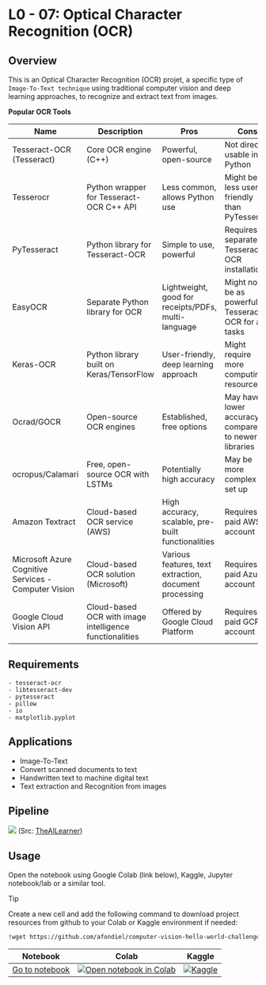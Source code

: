 # L0 - 07: Optical Character Recognition (OCR)

## Overview

This is an Optical Character Recognition (OCR) projet, a specific type of `Image-To-Text technique` using traditional computer vision and deep learning approaches, to recognize and extract text from images.

**Popular OCR Tools**

| Name | Description | Pros | Cons |
|---|---|---|---|
| Tesseract-OCR (Tesseract) | Core OCR engine (C++) | Powerful, open-source | Not directly usable in Python |
| Tesserocr | Python wrapper for Tesseract-OCR C++ API | Less common, allows Python use | Might be less user-friendly than PyTesseract |
| PyTesseract | Python library for Tesseract-OCR | Simple to use, powerful | Requires separate Tesseract-OCR installation |
| EasyOCR | Separate Python library for OCR | Lightweight, good for receipts/PDFs, multi-language | Might not be as powerful as Tesseract-OCR for all tasks |
| Keras-OCR | Python library built on Keras/TensorFlow | User-friendly, deep learning approach | Might require more computing resources |
| Ocrad/GOCR | Open-source OCR engines | Established, free options | May have lower accuracy compared to newer libraries |
| ocropus/Calamari | Free, open-source OCR with LSTMs | Potentially high accuracy | May be more complex to set up |
| Amazon Textract | Cloud-based OCR service (AWS) | High accuracy, scalable, pre-built functionalities | Requires paid AWS account |
| Microsoft Azure Cognitive Services - Computer Vision | Cloud-based OCR solution (Microsoft) | Various features, text extraction, document processing | Requires paid Azure account |
| Google Cloud Vision API | Cloud-based OCR with image intelligence functionalities | Offered by Google Cloud Platform | Requires paid GCP account |

## Requirements

```
- tesseract-ocr
- libtesseract-dev
- pytesseract
- pillow
- io
- matplotlib.pyplot
```

## Applications

- Image-To-Text
- Convert scanned documents to text
- Handwritten text to machine digital text
- Text extraction and Recognition from images


## Pipeline

![](https://i0.wp.com/theailearner.com/wp-content/uploads/2020/12/OCR_pipeline.png?resize=768%2C265&ssl=1)
(Src: [TheAILearner](https://theailearner.com/2019/05/28/optical-character-recognition-pipeline/))

## Usage

Open the notebook using Google Colab (link below), Kaggle, Jupyter notebook/lab or a similar tool.

>[!TIP]
> Create a new cell and add the following command to download project resources from github to your Colab or Kaggle environment if needed:

```sh
!wget https://github.com/afondiel/computer-vision-hello-world-challenges/tree/main/06_Zero_Feature_Extraction_Alignment/image_missing_files.png
```

|Notebook|Colab|Kaggle|
|--|--|--|
|[Go to notebook](./L0_07_Optical_Character_Recognition_OCR/Zero_Optical_Character_Recognition_OCR.ipynb)| [![Open notebook in Colab](https://colab.research.google.com/assets/colab-badge.svg)](https://colab.research.google.com/github/afondiel/computer-vision-challenge/blob/main/L0_07_Optical_Character_Recognition_OCR/notebooks/OCR_Pytesseract.ipynb)|[![Kaggle](https://kaggle.com/static/images/open-in-kaggle.svg)](#)|

